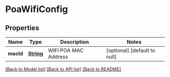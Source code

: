 # PoaWifiConfig
## Properties

Name | Type | Description | Notes
------------ | ------------- | ------------- | -------------
**macId** | [**String**](string.md) | WIFI POA MAC Address | [optional] [default to null]

[[Back to Model list]](../README.md#documentation-for-models) [[Back to API list]](../README.md#documentation-for-api-endpoints) [[Back to README]](../README.md)

